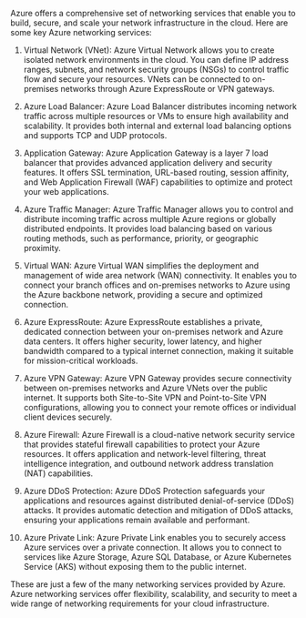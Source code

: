 
  
Azure offers a comprehensive set of networking services that enable you to build, secure, and scale your network infrastructure in the cloud. Here are some key Azure networking services:

1.  Virtual Network (VNet): Azure Virtual Network allows you to create isolated network environments in the cloud. You can define IP address ranges, subnets, and network security groups (NSGs) to control traffic flow and secure your resources. VNets can be connected to on-premises networks through Azure ExpressRoute or VPN gateways.
    
2.  Azure Load Balancer: Azure Load Balancer distributes incoming network traffic across multiple resources or VMs to ensure high availability and scalability. It provides both internal and external load balancing options and supports TCP and UDP protocols.
    
3.  Application Gateway: Azure Application Gateway is a layer 7 load balancer that provides advanced application delivery and security features. It offers SSL termination, URL-based routing, session affinity, and Web Application Firewall (WAF) capabilities to optimize and protect your web applications.
    
4.  Azure Traffic Manager: Azure Traffic Manager allows you to control and distribute incoming traffic across multiple Azure regions or globally distributed endpoints. It provides load balancing based on various routing methods, such as performance, priority, or geographic proximity.
    
5.  Virtual WAN: Azure Virtual WAN simplifies the deployment and management of wide area network (WAN) connectivity. It enables you to connect your branch offices and on-premises networks to Azure using the Azure backbone network, providing a secure and optimized connection.
    
6.  Azure ExpressRoute: Azure ExpressRoute establishes a private, dedicated connection between your on-premises network and Azure data centers. It offers higher security, lower latency, and higher bandwidth compared to a typical internet connection, making it suitable for mission-critical workloads.
    
7.  Azure VPN Gateway: Azure VPN Gateway provides secure connectivity between on-premises networks and Azure VNets over the public internet. It supports both Site-to-Site VPN and Point-to-Site VPN configurations, allowing you to connect your remote offices or individual client devices securely.
    
8.  Azure Firewall: Azure Firewall is a cloud-native network security service that provides stateful firewall capabilities to protect your Azure resources. It offers application and network-level filtering, threat intelligence integration, and outbound network address translation (NAT) capabilities.
    
9.  Azure DDoS Protection: Azure DDoS Protection safeguards your applications and resources against distributed denial-of-service (DDoS) attacks. It provides automatic detection and mitigation of DDoS attacks, ensuring your applications remain available and performant.
    
10.  Azure Private Link: Azure Private Link enables you to securely access Azure services over a private connection. It allows you to connect to services like Azure Storage, Azure SQL Database, or Azure Kubernetes Service (AKS) without exposing them to the public internet.
    

These are just a few of the many networking services provided by Azure. Azure networking services offer flexibility, scalability, and security to meet a wide range of networking requirements for your cloud infrastructure.